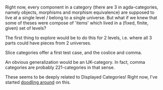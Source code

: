 Right now, every component in a category (there are 3 in agda-categories, namely objects, morphisms and morphism equivalence) are supposed to live at a single level / belong to a single universe. But what if we knew that some of theses were compose of 'items' which lived in a (fixed, finite, given) set of levels?

The first thing to explore would be to do this for 2 levels, i.e. where all 3 parts could have pieces from 2 universes.

Slice categories offer a first test case, and the coslice and comma.

An obvious generalization would be an IJK-category. In fact, comma categories are probably 221-categories in that sense.

These seems to be deeply related to Displayed Categories! Right now, I've started [doodling around](https://github.com/JacquesCarette/Categorical-Playground/blob/-/2Level/Category.lagda) on this.
